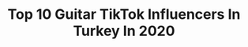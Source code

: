 ---
title: Top 10 Guitar TikTok Influencers In Turkey In 2020
description: >-
  Find top guitar TikTok influencers in Turkey in 2020. Most popular hashtags: #gitar #23nisan #guitar #tiktok.
platform: TikTok
profiles:
  - username: "ask101dizi101"
    fullname: >-
      AŞK 101
    location: "Turkey"
    followers: 4525
    engagement: 1018
    commentsToLikes: 0.019019
    id: cka7o545i03050i786bf2awcw
    verified: false
    hashtags: "#yorum, #osman, #viralgirl, #netfflix"
  - username: "helos.online"
    fullname: >-
      HELİN SARA ŞEKER💎
    location: "Turkey"
    followers: 9846
    engagement: 1167
    commentsToLikes: 0.025565
    id: cka7oqwqg3nme0i782jk32udj
    verified: false
    hashtags: "#dance, #halayyy, #ramazanay, #teamhs"
  - username: "ekarats7"
    fullname: >-
      nerdenbusamimiyet😉?
    location: "Turkey"
    followers: 3011
    engagement: 637
    commentsToLikes: 0.102646
    id: ckacaqnxkh53w0i78otjx7xs3
    verified: false
    hashtags: "#influencer, #akinator, #turkey, #song"
  - username: "bediasezerr"
    fullname: >-
      B.Sultan Sezer
    location: "Turkey"
    followers: 5939
    engagement: 511
    commentsToLikes: 0.043119
    id: cka0t0n9xnwat0i78gdrb5en2
    verified: false
    hashtags: "#dost, #modal, #coronatime, #akrepburcu"
  - username: "relaxboy80"
    fullname: >-
      mstbltcı
    location: "Turkey"
    followers: 2874
    engagement: 1908
    commentsToLikes: 0.033477
    id: cka0npn0b0ozr0i786hb7s3cv
    verified: false
    hashtags: "#begenin, #nostaljizaman, #evdeyiz, #taladromusic"
  - username: "karahasan3438"
    fullname: >-
      Kara Hasan Official
    location: "Turkey"
    followers: 5362
    engagement: 1030
    commentsToLikes: 0.026062
    id: cka8fn2tj2wq60i78q971nf0f
    verified: false
    hashtags: "#gitar, #yinebusark, #kurdishmashup, #sizini"
  - username: "pembenintiktoku"
    fullname: >-
      Pembe Coşkun
    location: "Turkey"
    followers: 2429
    engagement: 550
    commentsToLikes: 0.034721
    id: cka7vnr34x00h0i788bjgscqg
    verified: false
    hashtags: "#evdekalmissan, #burdan, #foryoupage, #firdevshan"
  - username: "gaziantepvine"
    fullname: >-
      gaziantepvine
    location: "Turkey"
    followers: 6398
    engagement: 578
    commentsToLikes: 0.024097
    id: cka7t9uw9mn9o0i785uxkzxdq
    verified: false
    hashtags: "#teamjetmahmut, #sokaksanat, #klarnet, #komedy"
  - username: "eyupurass"
    fullname: >-
      Ꭼ Y Ü P  U Ꮢ A S  👑
    location: "Turkey"
    followers: 2871
    engagement: 547
    commentsToLikes: 0.022105
    id: cka7or8723r3t0i78bn2hbweu
    verified: false
    hashtags: "#makam, #yahak, #ayvagedi, #lojistik"
---